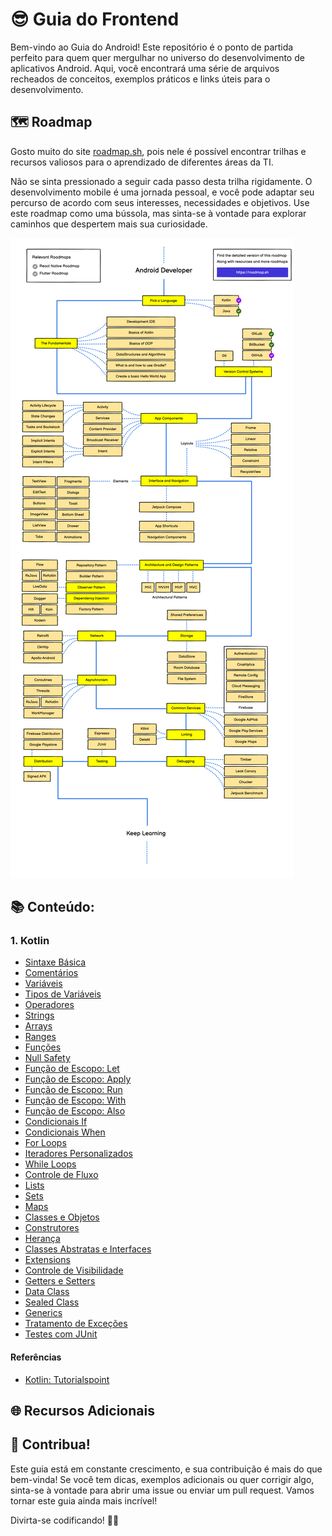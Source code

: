 # 😎 Guia do Frontend 

Bem-vindo ao Guia do Android! Este repositório é o ponto de partida perfeito para quem quer mergulhar no universo do desenvolvimento de aplicativos Android. Aqui, você encontrará uma série de arquivos recheados de conceitos, exemplos práticos e links úteis para o desenvolvimento.

## 🗺️ Roadmap

Gosto muito do site [roadmap.sh](https://roadmap.sh/), pois nele é possível encontrar trilhas e recursos valiosos para o aprendizado de diferentes áreas da TI. 

Não se sinta pressionado a seguir cada passo desta trilha rigidamente. O desenvolvimento mobile é uma jornada pessoal, e você pode adaptar seu percurso de acordo com seus interesses, necessidades e objetivos. Use este roadmap como uma bússola, mas sinta-se à vontade para explorar caminhos que despertem mais sua curiosidade.

![Trilha Android](./Imagens/android-roadmap.png)

## 📚 Conteúdo:

### 1. Kotlin

- [Sintaxe Básica](./Kotlin/Sintaxe%20Básica.md)
- [Comentários](./Kotlin/Comentários.md)
- [Variáveis](./Kotlin/Variáveis.md)
- [Tipos de Variáveis](./Kotlin/Tipos%20de%20Variáveis.md)
- [Operadores](./Kotlin/Operadores.md)
- [Strings](./Kotlin/Strings.md)
- [Arrays](./Kotlin/Arrays.md)
- [Ranges](./Kotlin/Range.md)
- [Funções](./Kotlin/Funções.md)
- [Null Safety](./Kotlin/Null)
- [Função de Escopo: Let](./Kotlin/Let.md)
- [Função de Escopo: Apply](./Kotlin/Apply.md)
- [Função de Escopo: Run](./Kotlin/Run.md)
- [Função de Escopo: With](./Kotlin/With.md)
- [Função de Escopo: Also](./Kotlin/Also.md)
- [Condicionais If](./Kotlin/Condicionais%20If.md)
- [Condicionais When](./Kotlin/Condicionais%20When.md)
- [For Loops](./Kotlin/For%20Loops.md)
- [Iteradores Personalizados](./Kotlin/Iteradores%20Personalizados.md)
- [While Loops](./Kotlin/While%20Loops.md)
- [Controle de Fluxo](./Kotlin/Controle%20de%20Fluxo.md)
- [Lists](./Kotlin/Lists.md)
- [Sets](./Kotlin/Sets.md)
- [Maps](./Kotlin/Maps.md)
- [Classes e Objetos](./Kotlin/Classes%20e%20Objetos.md)
- [Construtores](./Kotlin/Construtores.md)
- [Herança](./Kotlin/Herança.md)
- [Classes Abstratas e Interfaces](./Kotlin/Classes%20Abstratas%20e%20Interfaces.md)
- [Extensions](./Kotlin/Extensions.md)
- [Controle de Visibilidade](./Kotlin/Controle%20de%20Visibilidade.md)
- [Getters e Setters](./Kotlin/Getters%20e%20Setters.md)
- [Data Class](./Kotlin/Data%20Class.md)
- [Sealed Class](./Kotlin/Sealed%20Class.md)
- [Generics](./Kotlin/Generics.md)
- [Tratamento de Exceções](./Kotlin/Tratamento%20de%20Exceções.md)
- [Testes com JUnit](./Kotlin/JUnit.md)

#### Referências

- [Kotlin: Tutorialspoint](https://www.tutorialspoint.com/kotlin/index.htm)

## 🌐 Recursos Adicionais



## 🤝 Contribua!

Este guia está em constante crescimento, e sua contribuição é mais do que bem-vinda! Se você tem dicas, exemplos adicionais ou quer corrigir algo, sinta-se à vontade para abrir uma issue ou enviar um pull request. Vamos tornar este guia ainda mais incrível!

Divirta-se codificando! 🚀✨